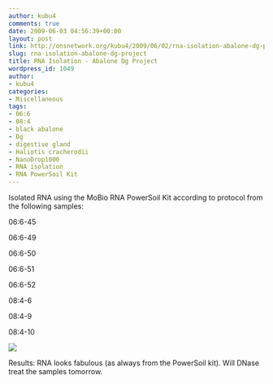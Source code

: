 ```yaml
---
author: kubu4
comments: true
date: 2009-06-03 04:56:39+00:00
layout: post
link: http://onsnetwork.org/kubu4/2009/06/02/rna-isolation-abalone-dg-project/
slug: rna-isolation-abalone-dg-project
title: RNA Isolation - Abalone Dg Project
wordpress_id: 1049
author:
- kubu4
categories:
- Miscellaneous
tags:
- 06:6
- 08:4
- black abalone
- Dg
- digestive gland
- Haliotis cracherodii
- NanoDrop1000
- RNA isolation
- RNA PowerSoil Kit
---
```


Isolated RNA using the MoBio RNA PowerSoil Kit according to protocol from the following samples:

06:6-45

06:6-49

06:6-50

06:6-51

06:6-52

08:4-6

08:4-9

08:4-10

![](http://eagle.fish.washington.edu/Arabidopsis/RNA%20Spec%20Readings/20090602%20RNA%20SJW.jpg)

Results: RNA looks fabulous (as always from the PowerSoil kit). Will DNase treat the samples tomorrow.
